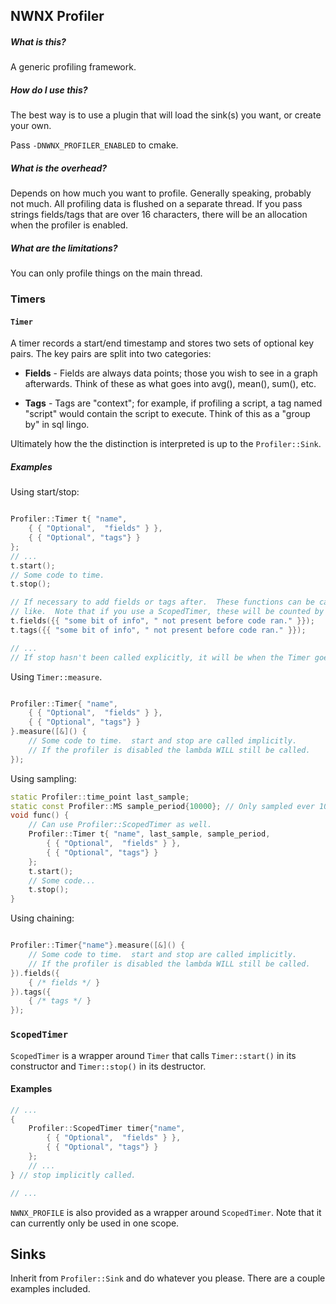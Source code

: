 ## NWNX Profiler

##### What is this?

A generic profiling framework.

##### How do I use this?

The best way is to use a plugin that will load the sink(s) you want, or create your own.

Pass `-DNWNX_PROFILER_ENABLED` to cmake.

##### What is the overhead?

Depends on how much you want to profile.  Generally speaking, probably not much.  All
profiling data is flushed on a separate thread.  If you pass strings fields/tags that
are over 16 characters, there will be an allocation when the profiler is enabled.

##### What are the limitations?

You can only profile things on the main thread.

### Timers

#### `Timer`

A timer records a start/end timestamp and stores two sets of optional key pairs.  The key pairs
are split into two categories:

* **Fields** - Fields are always data points; those you wish to
  see in a graph afterwards.
  Think of these as what goes into avg(), mean(), sum(), etc.

* **Tags** - Tags are "context"; for example, if profiling a script,
  a tag named "script" would contain the script to execute.
  Think of this as a "group by" in sql lingo.

Ultimately how the the distinction is interpreted is up to the `Profiler::Sink`.

##### Examples

Using start/stop:
```c++

Profiler::Timer t{ "name",
    { { "Optional",  "fields" } },
    { { "Optional", "tags"} }
};
// ...
t.start();
// Some code to time.
t.stop();

// If necessary to add fields or tags after.  These functions can be called as many times as you
// like.  Note that if you use a ScopedTimer, these will be counted by the timer.
t.fields({{ "some bit of info", " not present before code ran." }});
t.tags({{ "some bit of info", " not present before code ran." }});

// ...
// If stop hasn't been called explicitly, it will be when the Timer goes out of scope.
```

Using `Timer::measure`.
```c++

Profiler::Timer{ "name",
    { { "Optional",  "fields" } },
    { { "Optional", "tags"} }
}.measure([&]() {
    // Some code to time.  start and stop are called implicitly.
    // If the profiler is disabled the lambda WILL still be called.
});

```

Using sampling:
```c++
static Profiler::time_point last_sample;
static const Profiler::MS sample_period{10000}; // Only sampled ever 10 seconds.
void func() {
    // Can use Profiler::ScopedTimer as well.
    Profiler::Timer t{ "name", last_sample, sample_period,
        { { "Optional",  "fields" } },
        { { "Optional", "tags"} }
    };
    t.start();
    // Some code...
    t.stop();
}

```

Using chaining:

```c++

Profiler::Timer{"name"}.measure([&]() {
    // Some code to time.  start and stop are called implicitly.
    // If the profiler is disabled the lambda WILL still be called.
}).fields({
    { /* fields */ }
}).tags({
    { /* tags */ }
});
```

### `ScopedTimer`

`ScopedTimer` is a wrapper around `Timer` that calls `Timer::start()` in its constructor and
`Timer::stop()` in its destructor.

#### Examples

```c++
// ...
{
    Profiler::ScopedTimer timer{"name",
        { { "Optional",  "fields" } },
        { { "Optional", "tags"} }
    };
    // ...
} // stop implicitly called.

// ...
```

`NWNX_PROFILE` is also provided as a wrapper around `ScopedTimer`.  Note that it can currently only be used in one scope.

## Sinks

Inherit from `Profiler::Sink` and do whatever you please.  There are a couple examples included.